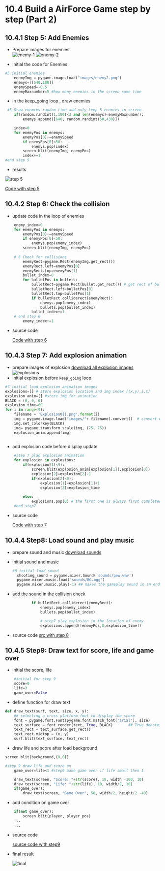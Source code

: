 # 10.4 Build a AirForce Game step by step (Part 2)

## 10.4.1 Step 5: Add Enemies

- Prepare images for enemies  
![enemy-1](codes/PyGameSteps/images/enemy1.png)
![enemy-2](codes/PyGameSteps/images/enemy2.png)

- initial the code for Enemies
  
```python
#5 initial enemies
    enemyImg = pygame.image.load("images/enemy2.png")
    enemys=[[640,100]]
    enemySpeed=-0.5
    enemyMaxnumber=5 #how many enemies in the screen same time
```

- in the keep_going loop , draw enemies

```python  
 #5 Draw enemies random time and only keep 5 enemies in screen
    if(random.randint(1,100)<3 and len(enemys)<enemyMaxnumber): 
        enemys.append([640, random.randint(50,430)]) 

    index=0
    for enemyPos in enemys:               
        enemyPos[0]+=enemySpeed
        if enemyPos[0]<50:
            enemys.pop(index)
        screen.blit(enemyImg, enemyPos)
        index+=1   
#end step 5
```

- results
  
 ![step 5](10.4.1_step5.png)

 [Code with step 5](codes/PyGameSteps/step5.py)

## 10.4.2 Step 6: Check the collision

- update code in the loop of enemies

```python
    enemy_index=0
    for enemyPos in enemys:               
        enemyPos[0]+=enemySpeed
        if enemyPos[0]<50:
            enemys.pop(enemy_index)
        screen.blit(enemyImg, enemyPos)
        
    # 6 Check for collisions
        enemyRect=pygame.Rect(enemyImg.get_rect())
        enemyRect.left=enemyPos[0]
        enemyRect.top=enemyPos[1]
        bullet_index=0
        for bulletPos in bullets:
            bulletRect=pygame.Rect(bullet.get_rect()) # get rect of bullet image size
            bulletRect.left=bulletPos[0]
            bulletRect.top=bulletPos[1]            
            if bulletRect.colliderect(enemyRect):
                enemys.pop(enemy_index)
                bullets.pop(bullet_index)
            bullet_index+=1               
    # end step 6
        enemy_index+=1

```

- source code
  
  [Code with step 6](/codes/PyGameSteps/step6.py)

## 10.4.3 Step 7: Add explosion animation

- prepare images of explosion
  [download all explosion images](/codes/PyGameSteps/images/explosions.zip)
  ![explosions](10.4.3_explosions.gif)
- initial explosion before `keep_going` loop

```python
#7 initial load explosion animation images
explosions=[] # store explosion location and img index [(x,y),i,t] 
explosion_anim=[] #store img for animation
BLACK = (0, 0, 0)
explosion_time=60
for i in range(9):
    filename = 'Explosion0{}.png'.format(i)
    img = pygame.image.load("images/"+ filename).convert()  # convert will create a copy that will draw more quickly on the screen.
    img.set_colorkey(BLACK)
    img= pygame.transform.scale(img, (75, 75))
    explosion_anim.append(img)
    
```

- add explosion code before display update
  
```python
    #step 7 plan explosion animation    
    for explosion in explosions:
        if(explosion[1]<9):
            screen.blit(explosion_anim[explosion[1]],explosion[0])
            explosion[2]=explosion[2]-1
            if(explosion[2]<0):     
                explosion[1]=explosion[1]+1
                explosion[2]=explosion_time
                
        else:
            explosions.pop(0) # the first one is always first completed 
    #end step7
```

- source code
  
  [Code with step 7](codes/PyGameSteps/step7.py)



## 10.4.4 Step8: Load sound and play music

- prepare sound and music
  [download sounds](codes/PyGameSteps/sounds/sounds.zip)

- initial sound and music
  
  ```python
  #8 initial load sound
    shooting_sound = pygame.mixer.Sound('sounds/pew.wav')
    pygame.mixer.music.load('sounds/BG.ogg')
    pygame.mixer.music.play(-1) ## makes the gameplay sound in an endless loop
  ```

- add the sound in the collision check

```python
            if bulletRect.colliderect(enemyRect):
                enemys.pop(enemy_index)
                bullets.pop(bullet_index)

                # step7 play explosion in the location of enemy
                explosions.append([enemyPos,0,explosion_time])
```

- source code
  [src with step 8](codes/PyGameSteps/step8.py)

## 10.4.5 Step9: Draw text for score, life and game over

- initial the score, life

```python
    #initial for step 9
    score=0
    life=3
    game_over=False
```

- define function for draw text
  
```python
def draw_text(surf, text, size, x, y):
    ## selecting a cross platform font to display the score
    font = pygame.font.Font(pygame.font.match_font('arial'), size)
    text_surface = font.render(text, True, BLACK)       ## True denotes the font to be anti-aliased 
    text_rect = text_surface.get_rect()
    text_rect.midtop = (x, y)
    surf.blit(text_surface, text_rect)
```

- draw life and score after load background

```python
screen.blit(background,(0,0))  

#step 9 draw life and score on 
    game_over=life<1 #step9 make game over if life small then 1

    draw_text(screen, "Score: "+str(score), 18, width -100, 10)
    draw_text(screen, "Life: "+str(life), 18, width/2, 10)
    if(game_over):
        draw_text(screen, "Game Over", 50, width/2, height/2 -40)
```

- add condition on game over

```python
    if(not game_over):
        screen.blit(player, player_pos)
    ...
    ...
```

- source code
  
  [source code with step9](codes/PyGameSteps/step9.py)

- final result
  
  ![final](10.4.5_airforce_final.gif)
